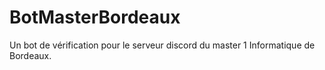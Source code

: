 # BotMasterBordeaux
Un bot de vérification pour le serveur discord du master 1 Informatique de Bordeaux.
